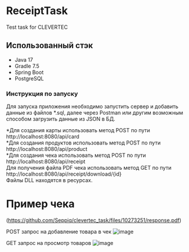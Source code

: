 # ReceiptTask
Test task for CLEVERTEC

## Использованный стэк
* Java 17
* Gradle 7.5
* Spring Boot
* PostgreSQL

### Инструкция по запуску
Для запуска приложения необходимо запустить сервер и добавить данные из файлов *.sql, далее через Postman или другим возможным способом загрузить данные из JSON в БД.

*Для создания карты использовать метод POST по пути http://localhost:8080/api/card<br />
*Для создания продуктов использовать метод POST по пути http://localhost:8080/api/product<br />
*Для создания чека использовать метод POST по пути http://localhost:8080/api/receipt<br />
Для получения файла PDF чека использовать метод GET по пути http://localhost:8080/api/receipt/download/{id}<br />
Файлы DLL находятся в ресурсах. 

# Пример чека
(https://github.com/Seppiq/clevertec_task/files/10273251/response.pdf)


POST запрос на добавление товара в чек
![image](https://user-images.githubusercontent.com/53149697/208913356-dd9b717d-af09-4cd7-8d35-40fa04d00d4c.png)

GET запрос на просмотр товаров
![image](https://user-images.githubusercontent.com/53149697/208947709-24c5018f-8120-48b6-9a11-4c3b1140fa17.png)
